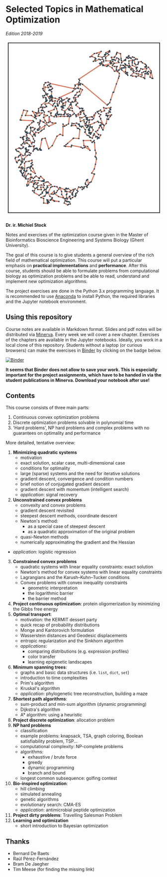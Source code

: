 # Selected Topics in Mathematical Optimization

*Edition 2018-2019*

![](totoro.png)

**Dr. ir. Michiel Stock**

Notes and exercises of the optimization course given in the Master of Bioinformatics Bioscience Engineering and Systems Biology (Ghent University).

The goal of this course is to give students a general overview of the rich field of mathematical optimization. This course will put a particular emphasis on **practical implementations** and **performance**. After this course, students should be able to formulate problems from computational biology as optimization problems and be able to read, understand and implement new optimization algorithms.

The project exercises are done in the Python 3.x programming language. It is recommended to use [Anaconda](https://anaconda.org/anaconda/python) to install Python, the required libraries and the Jupyter notebook environment.

## Using this repository

Course notes are available in Markdown format. Slides and pdf notes will be distributed via [Minerva](http://minerva.ugent.be/). Every week we will cover a new chapter. Exercises of the chapters are available in the Jupyter notebooks. Ideally, you work in a local clone of this repository. Students without a laptop (or curious browsers) can make the exercises in [Binder](https://mybinder.org/) by clicking on the badge below.

[![Binder](https://mybinder.org/badge.svg)](https://mybinder.org/v2/gh/MichielStock/SelectedTopicsOptimization/master)

**It seems that Binder does not allow to save your work. This is especially important for the project assignments, which have to be handed in via the student publications in Minerva. Download your notebook after use!**

## Contents

This course consists of three main parts:
1. Continuous convex optimization problems
2. Discrete optimization problems solvable in polynomial time
3. 'Hard problems', NP hard problems and complex problems with no guarantees on optimality and performance

More detailed, tentative overview:

1. **Minimizing quadratic systems**
      - motivation
      - exact solution, scalar case, multi-dimensional case
      - conditions for optimality
      - large (sparse) systems and the need for iterative solutions
      - gradient descent, convergence and condition numbers
      - brief notion of conjugated gradient descent
      - gradient descent with momentum (intelligent search)
      - *application*: signal recovery
2. **Unconstrained convex problems**
      - convexity and convex problems
      - gradient descent revisited
      - steepest descent methods, coordinate descent
      - Newton's method:
        - as a special case of steepest descent
        - as a quadratic approximation of the original problem
      - quasi-Newton methods
      - numerically approximating the gradient and the Hessian
  - *application*: logistic regression
3. **Constrained convex problems**
      - quadratic systems with linear equality constraints: exact solution
      - Newton's method for convex systems with linear equality constraints
      - Lagrangians and the Karush–Kuhn–Tucker conditions
      - Convex problems with convex inequality constraints
        - geometric interpretation
        - the logarithmic barrier
        - the barrier method
4. **Project continuous optimization**: protein oligomerization by minimizing the Gibbs free energy
5. **Optimal transport**:
    - motivation: the KERMIT dessert party
    - quick recap of probability distributions
    - Monge and Kantorovich formulation
    - Wasserstein distances and Geodesic displacements
    - entropic regularization and the Sinkhorn algorithm
    - *applications*:
        - comparing distributions (e.g. expression profiles)
        - color transfer
        - learning epigenetic landscapes
6. **Minimum spanning trees**:
    - graphs and basic data structures (i.e. `list`, `dict`, `set`)
    - introduction to time complexities
    - Prim's algorithm
    - Kruskal's algorithm
    - *application*: phylogenetic tree reconstruction, building a maze
7. **Shortest path algorithms**:
    - sum-product and min-sum algorithm (dynamic programming)
    - Dijkstra's algorithm
    - A* algorithm: using a heuristic
8. **Project discrete optimization**: allocation problem
9. **NP hard problems**
    - classification
    - example problems: knapsack, TSA, graph coloring, Boolean satisfiability problem, TSP...
    - computational complexity: NP-complete problems
    - algorithms:
      - exhaustive / brute force
      - greedy
      - dynamic programming
      - branch and bound
    - longest common subsequence: golfing contest
10. **Bio-inspired optimization**:
    - hill climbing
    - simulated annealing
    - genetic algorithms
    - evolutionary search: CMA-ES
    - *application*: antimicrobial peptide optimization
11. **Project dirty problems**: Travelling Salesman Problem
12. **Learning and optimization**
    - short introduction to Bayesian optimization


## Thanks

- Bernard De Baets
- Raúl Pérez-Fernández
- Bram De Jaegher
- Tim Meese (for finding the missing link)

